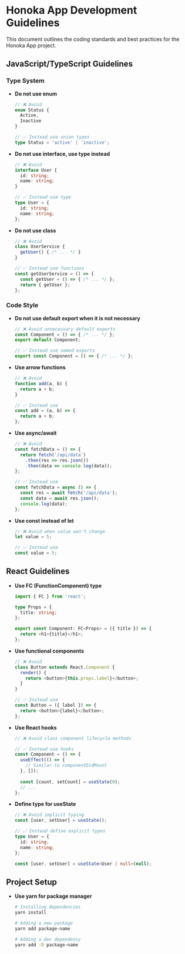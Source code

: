 # Honoka App Development Guidelines

This document outlines the coding standards and best practices for the Honoka App project.

## JavaScript/TypeScript Guidelines

### Type System
- **Do not use enum**
  ```typescript
  // ❌ Avoid
  enum Status {
    Active,
    Inactive
  }
  
  // ✅ Instead use union types
  type Status = 'active' | 'inactive';
  ```

- **Do not use interface, use type instead**
  ```typescript
  // ❌ Avoid
  interface User {
    id: string;
    name: string;
  }
  
  // ✅ Instead use type
  type User = {
    id: string;
    name: string;
  };
  ```

- **Do not use class**
  ```typescript
  // ❌ Avoid
  class UserService {
    getUser() { /* ... */ }
  }
  
  // ✅ Instead use functions
  const getUserService = () => {
    const getUser = () => { /* ... */ };
    return { getUser };
  };
  ```

### Code Style
- **Do not use default export when it is not necessary**
  ```typescript
  // ❌ Avoid unnecessary default exports
  const Component = () => { /* ... */ };
  export default Component;
  
  // ✅ Instead use named exports
  export const Component = () => { /* ... */ };
  ```

- **Use arrow functions**
  ```typescript
  // ❌ Avoid
  function add(a, b) {
    return a + b;
  }
  
  // ✅ Instead use
  const add = (a, b) => {
    return a + b;
  };
  ```

- **Use async/await**
  ```typescript
  // ❌ Avoid
  const fetchData = () => {
    return fetch('/api/data')
      .then(res => res.json())
      .then(data => console.log(data));
  };
  
  // ✅ Instead use
  const fetchData = async () => {
    const res = await fetch('/api/data');
    const data = await res.json();
    console.log(data);
  };
  ```

- **Use const instead of let**
  ```typescript
  // ❌ Avoid when value won't change
  let value = 5;
  
  // ✅ Instead use
  const value = 5;
  ```

## React Guidelines

- **Use FC (FunctionComponent) type**
  ```typescript
  import { FC } from 'react';
  
  type Props = {
    title: string;
  };
  
  export const Component: FC<Props> = ({ title }) => {
    return <h1>{title}</h1>;
  };
  ```

- **Use functional components**
  ```typescript
  // ❌ Avoid
  class Button extends React.Component {
    render() {
      return <button>{this.props.label}</button>;
    }
  }
  
  // ✅ Instead use
  const Button = ({ label }) => {
    return <button>{label}</button>;
  };
  ```

- **Use React hooks**
  ```typescript
  // ❌ Avoid class component lifecycle methods
  
  // ✅ Instead use hooks
  const Component = () => {
    useEffect(() => {
      // Similar to componentDidMount
    }, []);
    
    const [count, setCount] = useState(0);
    // ...
  };
  ```

- **Define type for useState**
  ```typescript
  // ❌ Avoid implicit typing
  const [user, setUser] = useState();
  
  // ✅ Instead define explicit types
  type User = {
    id: string;
    name: string;
  };
  
  const [user, setUser] = useState<User | null>(null);
  ```

## Project Setup

- **Use yarn for package manager**
  ```bash
  # Installing dependencies
  yarn install
  
  # Adding a new package
  yarn add package-name
  
  # Adding a dev dependency
  yarn add -D package-name
  ```
